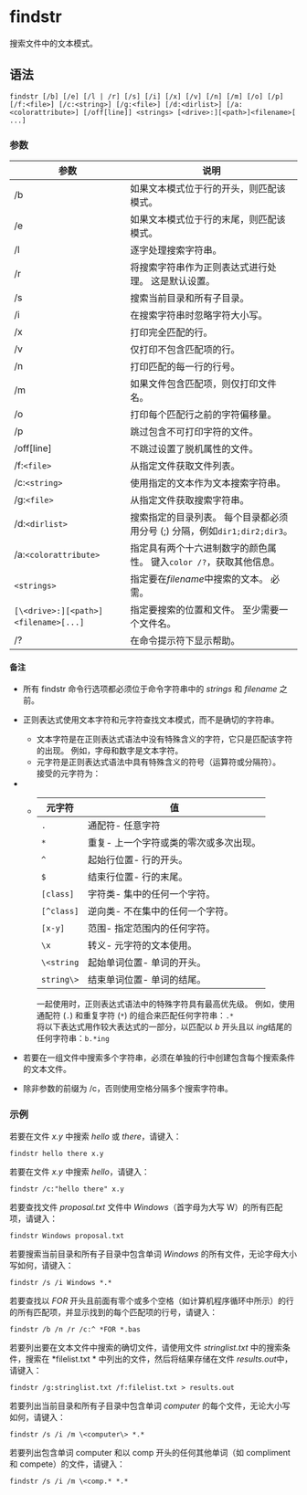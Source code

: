 # findstr

搜索文件中的文本模式。

## 语法

```
findstr [/b] [/e] [/l | /r] [/s] [/i] [/x] [/v] [/n] [/m] [/o] [/p] [/f:<file>] [/c:<string>] [/g:<file>] [/d:<dirlist>] [/a:<colorattribute>] [/off[line]] <strings> [<drive>:][<path>]<filename>[ ...]
```

### 参数

|参数|说明|
| ------------| --------------------------------------------------------------|
|/b|如果文本模式位于行的开头，则匹配该模式。|
|/e|如果文本模式位于行的末尾，则匹配该模式。|
|/l|逐字处理搜索字符串。|
|/r|将搜索字符串作为正则表达式进行处理。 这是默认设置。|
|/s|搜索当前目录和所有子目录。|
|/i|在搜索字符串时忽略字符大小写。|
|/x|打印完全匹配的行。|
|/v|仅打印不包含匹配项的行。|
|/n|打印匹配的每一行的行号。|
|/m|如果文件包含匹配项，则仅打印文件名。|
|/o|打印每个匹配行之前的字符偏移量。|
|/p|跳过包含不可打印字符的文件。|
|/off[line]|不跳过设置了脱机属性的文件。|
|/f:`<file>`​|从指定文件获取文件列表。|
|/c:`<string>`​|使用指定的文本作为文本搜索字符串。|
|/g:`<file>`​|从指定文件获取搜索字符串。|
|/d:`<dirlist>`​|搜索指定的目录列表。 每个目录都必须用分号 (;) 分隔，例如`dir1;dir2;dir3`​。|
|/a:`<colorattribute>`​|指定具有两个十六进制数字的颜色属性。 键入`color /?`​，获取其他信息。|
|​`<strings>`​|指定要在*filename*中搜索的文本。 必需。|
|​`[\<drive>:][<path>]<filename>[...]`​|指定要搜索的位置和文件。 至少需要一个文件名。|
|/?|在命令提示符下显示帮助。|

#### 备注

- 所有 findstr 命令行选项都必须位于命令字符串中的 *strings* 和 *filename* 之前。
- 正则表达式使用文本字符和元字符查找文本模式，而不是确切的字符串。

  - 文本字符是在正则表达式语法中没有特殊含义的字符，它只是匹配该字符的出现。 例如，字母和数字是文本字符。
  - 元字符是正则表达式语法中具有特殊含义的符号（运算符或分隔符）。  
    接受的元字符为：
- - |元字符|值|
    | --------| ----------------------------------------|
    |​`.`​|通配符- 任意字符|
    |​`*`​|重复- 上一个字符或类的零次或多次出现。|
    |​`^`​|起始行位置- 行的开头。|
    |​`$`​|结束行位置- 行的末尾。|
    |​`[class]`​|字符类- 集中的任何一个字符。|
    |​`[^class]`​|逆向类- 不在集中的任何一个字符。|
    |​`[x-y]`​|范围- 指定范围内的任何字符。|
    |​`\x`​|转义- 元字符的文本使用。|
    |​`\<string`​|起始单词位置- 单词的开头。|
    |​`string\>`​|结束单词位置- 单词的结尾。|

    一起使用时，正则表达式语法中的特殊字符具有最高优先级。 例如，使用通配符 (`.`​) 和重复字符 (`*`​) 的组合来匹配任何字符串：`.*`​  
    将以下表达式用作较大表达式的一部分，以匹配以 *b* 开头且以 *ing*结尾的任何字符串：`b.*ing`​
- 若要在一组文件中搜索多个字符串，必须在单独的行中创建包含每个搜索条件的文本文件。
- 除非参数的前缀为 /c，否则使用空格分隔多个搜索字符串。

### 示例

若要在文件 *x.y* 中搜索 *hello* 或 *there*，请键入：

```
findstr hello there x.y
```

若要在文件 *x.y* 中搜索 *hello*，请键入：

```
findstr /c:"hello there" x.y
```

若要查找文件 *proposal.txt* 文件中 *Windows*（首字母为大写 W）的所有匹配项，请键入：

```
findstr Windows proposal.txt
```

若要搜索当前目录和所有子目录中包含单词 *Windows* 的所有文件，无论字母大小写如何，请键入：

```
findstr /s /i Windows *.*
```

若要查找以 *FOR* 开头且前面有零个或多个空格（如计算机程序循环中所示）的行的所有匹配项，并显示找到的每个匹配项的行号，请键入：

```
findstr /b /n /r /c:^ *FOR *.bas
```

若要列出要在文本文件中搜索的确切文件，请使用文件 *stringlist.txt* 中的搜索条件，搜索在 *filelist.txt * 中列出的文件，然后将结果存储在文件 *results.out*中，请键入：

```
findstr /g:stringlist.txt /f:filelist.txt > results.out
```

若要列出当前目录和所有子目录中包含单词 *computer* 的每个文件，无论大小写如何，请键入：

```
findstr /s /i /m \<computer\> *.*
```

若要列出包含单词 computer 和以 comp 开头的任何其他单词（如 compliment 和 compete）的文件，请键入：

```
findstr /s /i /m \<comp.* *.*
```

‍
